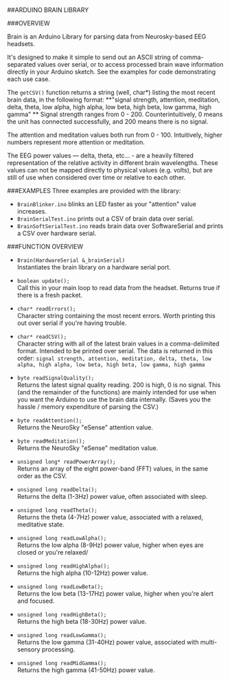 ##ARDUINO BRAIN LIBRARY

###OVERVIEW

Brain is an Arduino Library for parsing data from Neurosky-based EEG headsets.

It's designed to make it simple to send out an ASCII string of comma-separated values over serial, or to access processed brain wave information directly in your Arduino sketch. See the examples for code demonstrating each use case.

The `getCSV()` function returns a string (well, char*) listing the most recent brain data, in the following format:
**"signal strength, attention, meditation, delta, theta, low alpha, high alpha, low beta, high beta, low gamma, high gamma"
** Signal strength ranges from 0 - 200. Counterintuitively, 0 means the unit has connected successfully, and 200 means there is no signal.

The attention and meditation values both run from 0 - 100. Intuitively, higher numbers represent more attention or meditation.

The EEG power values — delta, theta, etc... - are a heavily filtered representation of the relative activity in different brain wavelengths. These values can not be mapped directly to physical values (e.g. volts), but are still of use when considered over time or relative to each other.

###EXAMPLES
Three examples are provided with the library:

- `BrainBlinker.ino` blinks an LED faster as your "attention" value increases.
- `BrainSerialTest.ino` prints out a CSV of brain data over serial.
- `BrainSoftSerialTest.ino` reads brain data over SoftwareSerial and prints a CSV over hardware serial. 

###FUNCTION OVERVIEW

- `Brain(HardwareSerial &_brainSerial)`  
Instantiates the brain library on a hardware serial port.

- `boolean update();`  
Call this in your main loop to read data from the headset. Returns true if there is a fresh packet.

- `char* readErrors();`  
Character string containing the most recent errors. Worth printing this out over serial if you're having trouble.

- `char* readCSV();`  
Character string with all of the latest brain values in a comma-delimited format. Intended to be printed over serial. The data is returned in this order: `signal strength, attention, meditation, delta, theta, low alpha, high alpha, low beta, high beta, low gamma, high gamma`


- `byte readSignalQuality();`  
Returns the latest signal quality reading. 200 is high, 0 is no signal. This (and the remainder of the functions) are mainly intended for use when you want the Arduino to use the brain data internally. (Saves you the hassle / memory expenditure of parsing the CSV.)

- `byte readAttention();`  
Returns the NeuroSky "eSense" attention value.

- `byte readMeditation();`  
Returns the NeuroSky "eSense" meditation value.

- `unsigned long* readPowerArray();`  
Returns an array of the eight power-band (FFT) values, in the same order as the CSV.

- `unsigned long readDelta();`  
Returns the delta (1-3Hz) power value, often associated with sleep.

- `unsigned long readTheta();`  
Returns the theta (4-7Hz) power value, associated with a relaxed, meditative state.

- `unsigned long readLowAlpha();`  
Returns the low alpha (8-9Hz) power value, higher when eyes are closed or you're relaxed/

- `unsigned long readHighAlpha();`  
Returns the high alpha (10-12Hz) power value.

- `unsigned long readLowBeta();`  
Returns the low beta (13-17Hz) power value, higher when you're alert and focused.

- `unsigned long readHighBeta();`  
Returns the high beta (18-30Hz) power value.

- `unsigned long readLowGamma();`  
Returns the low gamma (31-40Hz) power value, associated with multi-sensory processing.

- `unsigned long readMidGamma();`  
Returns the high gamma (41-50Hz) power value.
